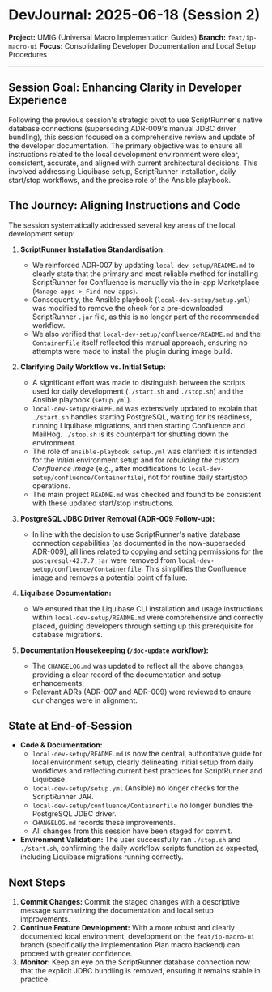 # DevJournal: 2025-06-18 (Session 2)

**Project:** UMIG (Universal Macro Implementation Guides)
**Branch:** `feat/ip-macro-ui`
**Focus:** Consolidating Developer Documentation and Local Setup Procedures

---

## Session Goal: Enhancing Clarity in Developer Experience

Following the previous session's strategic pivot to use ScriptRunner's native database connections (superseding ADR-009's manual JDBC driver bundling), this session focused on a comprehensive review and update of the developer documentation. The primary objective was to ensure all instructions related to the local development environment were clear, consistent, accurate, and aligned with current architectural decisions. This involved addressing Liquibase setup, ScriptRunner installation, daily start/stop workflows, and the precise role of the Ansible playbook.

## The Journey: Aligning Instructions and Code

The session systematically addressed several key areas of the local development setup:

1. **ScriptRunner Installation Standardisation:**
   - We reinforced ADR-007 by updating `local-dev-setup/README.md` to clearly state that the primary and most reliable method for installing ScriptRunner for Confluence is manually via the in-app Marketplace (`Manage apps > Find new apps`).
   - Consequently, the Ansible playbook (`local-dev-setup/setup.yml`) was modified to remove the check for a pre-downloaded ScriptRunner `.jar` file, as this is no longer part of the recommended workflow.
   - We also verified that `local-dev-setup/confluence/README.md` and the `Containerfile` itself reflected this manual approach, ensuring no attempts were made to install the plugin during image build.

2. **Clarifying Daily Workflow vs. Initial Setup:**
   - A significant effort was made to distinguish between the scripts used for daily development (`./start.sh` and `./stop.sh`) and the Ansible playbook (`setup.yml`).
   - `local-dev-setup/README.md` was extensively updated to explain that `./start.sh` handles starting PostgreSQL, waiting for its readiness, running Liquibase migrations, and then starting Confluence and MailHog. `./stop.sh` is its counterpart for shutting down the environment.
   - The role of `ansible-playbook setup.yml` was clarified: it is intended for the _initial_ environment setup and for _rebuilding the custom Confluence image_ (e.g., after modifications to `local-dev-setup/confluence/Containerfile`), not for routine daily start/stop operations.
   - The main project `README.md` was checked and found to be consistent with these updated start/stop instructions.

3. **PostgreSQL JDBC Driver Removal (ADR-009 Follow-up):**
   - In line with the decision to use ScriptRunner's native database connection capabilities (as documented in the now-superseded ADR-009), all lines related to copying and setting permissions for the `postgresql-42.7.7.jar` were removed from `local-dev-setup/confluence/Containerfile`. This simplifies the Confluence image and removes a potential point of failure.

4. **Liquibase Documentation:**
   - We ensured that the Liquibase CLI installation and usage instructions within `local-dev-setup/README.md` were comprehensive and correctly placed, guiding developers through setting up this prerequisite for database migrations.

5. **Documentation Housekeeping (`/doc-update` workflow):**
   - The `CHANGELOG.md` was updated to reflect all the above changes, providing a clear record of the documentation and setup enhancements.
   - Relevant ADRs (ADR-007 and ADR-009) were reviewed to ensure our changes were in alignment.

## State at End-of-Session

- **Code & Documentation:**
  - `local-dev-setup/README.md` is now the central, authoritative guide for local environment setup, clearly delineating initial setup from daily workflows and reflecting current best practices for ScriptRunner and Liquibase.
  - `local-dev-setup/setup.yml` (Ansible) no longer checks for the ScriptRunner JAR.
  - `local-dev-setup/confluence/Containerfile` no longer bundles the PostgreSQL JDBC driver.
  - `CHANGELOG.md` records these improvements.
  - All changes from this session have been staged for commit.
- **Environment Validation:** The user successfully ran `./stop.sh` and `./start.sh`, confirming the daily workflow scripts function as expected, including Liquibase migrations running correctly.

## Next Steps

1. **Commit Changes:** Commit the staged changes with a descriptive message summarizing the documentation and local setup improvements.
2. **Continue Feature Development:** With a more robust and clearly documented local environment, development on the `feat/ip-macro-ui` branch (specifically the Implementation Plan macro backend) can proceed with greater confidence.
3. **Monitor:** Keep an eye on the ScriptRunner database connection now that the explicit JDBC bundling is removed, ensuring it remains stable in practice.
